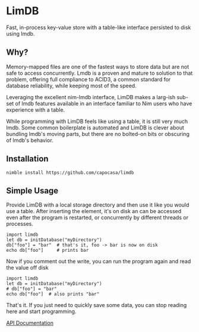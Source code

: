 LimDB
=====

Fast, in-process key-value store with a table-like interface persisted to disk using lmdb.

Why?
----

Memory-mapped files are one of the fastest ways to store data but are not safe to
access concurrently. Lmdb is a proven and mature to solution to that problem,
offering full compliance to ACID3, a common standard for database reliability, while
keeping most of the speed.

Leveraging the excellent nim-lmdb interface, LimDB makes a larg-ish sub-set of lmdb features
available in an interface familiar to Nim users who have experience with a table.

While programming with LimDB feels like using a table, it is still very much lmdb.
Some common boilerplate is automated and LimDB is clever about bundling lmdb's moving
parts, but there are no bolted-on bits or obscuring of lmdb's behavior.

Installation
------------

    nimble install https://github.com/capocasa/limdb

Simple Usage
------------

Provide LimDB with a local storage directory and then use it like you would use a table. After
inserting the element, it's on disk an can be accessed even after the program is restarted,
or concurrently by different threads or processes.

    import limdb
    let db = initDatabase("myDirectory")
    db["foo"] = "bar"  # that's it, foo -> bar is now on disk
    echo db["foo"]     # prints bar

Now if you comment out the write, you can run the program again and read the value off disk
    
    import limdb
    let db = initDatabase("myDirectory")
    # db["foo"] = "bar"
    echo db["foo"]  # also prints "bar"

That's it. If you just need to quickly save some data, you can stop reading here and start programming.

[API Documentation](https://github.com/capocasa/limdb)

